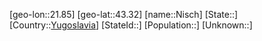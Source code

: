 ﻿---
location: [43.32,21.85]
type: City
tags:
- geo/City


SpocWebEntityId: 32924
isDeleted: false
confidential: public

---
[geo-lon::21.85]
[geo-lat::43.32]
[name::Nisch]
[State::]
[Country::[Yugoslavia](geo/Continent/Europe/Yugoslavia.md)]
[StateId::]
[Population::]
[Unknown::]

